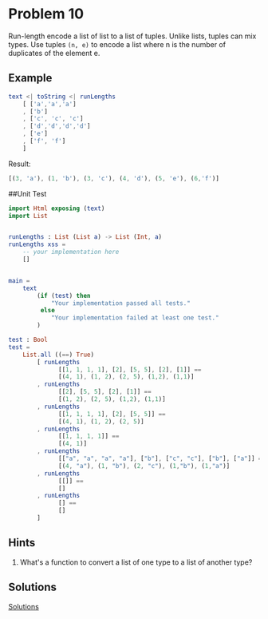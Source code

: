 # Problem 10

Run-length encode a list of list to a list of tuples. Unlike lists, tuples can mix types. Use tuples ```(n, e)``` to encode a list where n is the number of duplicates of the element e.

## Example
```elm
text <| toString <| runLengths 
    [ ['a','a','a']
    , ['b']
    , ['c', 'c', 'c']
    , ['d','d','d','d']
    , ['e']
    , ['f', 'f']
    ]
```
  
Result:

```elm
[(3, 'a'), (1, 'b'), (3, 'c'), (4, 'd'), (5, 'e'), (6,'f')]
```

##Unit Test
```elm
import Html exposing (text)
import List 


runLengths : List (List a) -> List (Int, a)
runLengths xss =
    -- your implementation here
    []


main =
    text
        (if (test) then
            "Your implementation passed all tests."
         else
            "Your implementation failed at least one test."
        )

test : Bool
test =
    List.all ((==) True)
        [ runLengths 
              [[1, 1, 1, 1], [2], [5, 5], [2], [1]] == 
              [(4, 1), (1, 2), (2, 5), (1,2), (1,1)]
        , runLengths 
              [[2], [5, 5], [2], [1]] ==
              [(1, 2), (2, 5), (1,2), (1,1)]
        , runLengths 
              [[1, 1, 1, 1], [2], [5, 5]] == 
              [(4, 1), (1, 2), (2, 5)]
        , runLengths 
              [[1, 1, 1, 1]] == 
              [(4, 1)]
        , runLengths 
              [["a", "a", "a", "a"], ["b"], ["c", "c"], ["b"], ["a"]] ==
              [(4, "a"), (1, "b"), (2, "c"), (1,"b"), (1,"a")]
        , runLengths 
              [[]] ==
              []
        , runLengths 
              [] ==
              []
        ]
```

## Hints
1. What's a function to convert a list of one type to a list of another type? 

## Solutions
[Solutions](../s/s10.md)


